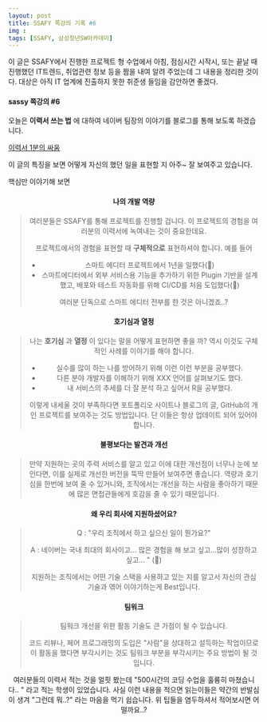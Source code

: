 ```yaml
---
layout: post
title: SSAFY 쪽강의 기록 #6
img :
tags: [SSAFY, 삼성청년SW아카데미] 
---
```


이 글은 SSAFY에서 진행한 프로젝트 형 수업에서 아침, 점심시간 시작시, 또는 끝날 때 진행했던 IT트렌드, 취업관련 정보 등을 짬을 내여 알려 주었는데 그 내용을 정리한 것이다. 대상은 아직 IT 업계에 진출하지 못한 취준생 들임을 감안하면 좋겠다. 



#### sassy 쪽강의 #6

오늘은 **이력서 쓰는 법** 에 대하여 네이버 팀장의 이야기를 블로그를 통해 보도록 하겠습니다. 



[이력서 1분의 싸움](https://m.blog.naver.com/wodory/221676841351?fbclid=IwAR10jWaPvHoHQ24XglpRV88l9wq4m55nX6VZoryDMd1HKk49mnPP0Atg7f8)



이 글의 특징을 보면 어떻게 자신의 했던 일을 표현할 지 아주~ 잘 보여주고 있습니다. 

핵심만 이야기해 보면



<center>
  <h4>
     나의 개발 역량
  </h4>

> 여러분들은 SSAFY를 통해 프로젝트를 진행할 겁니다. 이 프로젝트의 경험을 여러분의 이력서에 녹여내는 것이 중요한데요. 
>
> 프로젝트에서의 경험을 표현할 때 **구체적으로** 표현하셔야 합니다. 예를 들어
>
> - 스마트 에디터 프로젝트에서 1년을 일했다(:no_entry_sign:)
> - 스마트에디터에서 외부 서비스용 기능을 추가하기 위한 Plugin 기반을 설계했고, 배포와 테스트 자동화를 위해 CI/CD를 처음 도입했다(:large_blue_circle:)
>
> 여러분 단독으로 스마트 에디터 전부를 한 것은 아니겠죠..?



<center>
  <h4>
    호기심과 열정
  </h4>
</center>

> 나는 **호기심** 과 **열정** 이 있다는 말을 어떻게 표현하면 좋을 까? 역시 이것도 구체적인 사례를 이야기를 해야 합니다.
>
> * 실수를 많이 하는 나를 방어하기 위해 이런 이런 부분을 공부했다. 
> * 다른 분야 개발자를 이해하기 위해 XXX 언어를 살펴보기도 했다.
> * 내 서비스의 추세를 더 잘 분석 하고 싶어서 R을 공부했다. 
>
> 이렇게 내세울 것이 부족하다면 포트폴리오 사이트나 블로그의 글, GitHub의 개인 프로젝트를 보여주는 것도 방법입니다. 단 이들은 항상 업데이트 되어 있어야 합니다. 





<center>
  <h4>
     불평보다는 발견과 개선
  </h4>
</center>

> 만약 지원하는 곳의 주력 서비스를 알고 있고 이에 대한 개선점이 너무나 눈에 보인다면, 이를 실제로 개선한 버전을 뚝딱 만들어 보여주면 좋습니다. 역량과 호기심을 한번에 보여 줄 수 있거니와, 조직에서는 개선을 하는 사람을 좋아하기 때문에 많은 면접관들에게 호감을 줄 수 있기 때문입니다. 



<center>
  <h4>
    왜 우리 회사에 지원하셨어요?
  </h4>
</center>

> Q : "우리 조직에서 하고 싶으신 일이 뭔가요?"
>
> A : 네이버는 국내 최대의 회사이고... 많은 경험을 해 보고 싶고...많이 성장하고 싶고... " (:no_entry_sign:)
>
> 지원하는 조직에서는 어떤 기술 스택을 사용하고 있는 지를 알고서 자신의 관심 기술과 엮어 이야기하는게 Best입니다.



<center>
  <h4>
    팀워크
  </h4>
</center>

> 팀워크 개선을 위한 활동 기술도 큰 가점이 될 수 있습니다.
>
> 코드 리뷰나, 페어 프로그래밍의 도입은 "사람"을 상대하고 설득하는 작업이므로 이 활동을 했다면 부각시키는 것도 팀워크 부분을 부각시키는 주요 방법이 될 것입니다.



여러분들의 이력서 적는 것을 얼핏 봤는데 "500시간의 코딩 수업을 훌륭히 마쳤습니다.. " 라고 적는 학생이 있었습니다. 사실 이런 내용을 적으면 읽는이들은 약간의 반발심이 생겨 "그런데 뭐..?" 라는 마음을 먹기 쉽습니다. 위 팁들을 염두하셔서 적어보시면 어떨까요..?

